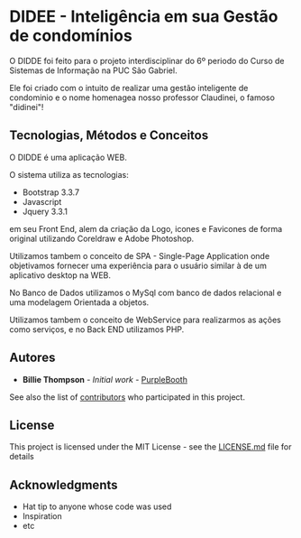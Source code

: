 # DIDEE - Inteligência em sua Gestão de condomínios

O DIDDE foi feito para o projeto interdisciplinar do 6º periodo do Curso de Sistemas de Informação na PUC São Gabriel.

Ele foi criado com o intuito de realizar uma gestão inteligente de condominio e o nome homenagea nosso professor Claudinei, o famoso "didinei"! 

## Tecnologias, Métodos e Conceitos

O DIDDE é uma aplicação WEB.

O sistema utiliza as tecnologias: 
	
- Bootstrap 3.3.7 
- Javascript 
- Jquery 3.3.1 

em seu Front End, alem da criação da Logo, icones e Favicones de forma original utilizando Coreldraw e Adobe Photoshop.

Utilizamos tambem o conceito de SPA - Single-Page Application onde objetivamos fornecer uma experiência para o usuário similar à de um aplicativo desktop na WEB.

No Banco de Dados utilizamos o MySql com banco de dados relacional e uma modelagem Orientada a objetos. 

Utilizamos tambem o conceito de WebService para realizarmos as ações como serviços, e no Back END utilizamos PHP.

## Autores

* **Billie Thompson** - *Initial work* - [PurpleBooth](https://github.com/PurpleBooth)

See also the list of [contributors](https://github.com/your/project/contributors) who participated in this project.

## License

This project is licensed under the MIT License - see the [LICENSE.md](LICENSE.md) file for details

## Acknowledgments

* Hat tip to anyone whose code was used
* Inspiration
* etc